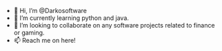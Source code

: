 - 👋 Hi, I’m @Darkosoftware
- 🌱 I’m currently learning python and java.
- 💞️ I’m looking to collaborate on any software projects related to finance or gaming. 
- 📫 Reach me on here!
